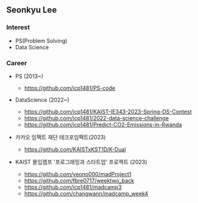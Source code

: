 ## Seonkyu Lee

### Interest
  * PS(Problem Solving)
  * Data Science

### Career
   * PS (2013~)
     - <https://github.com/icp1481/PS-code>
   * DataScience (2022~)
     - <https://github.com/icp1481/KAIST-IE343-2023-Spring-DS-Contest>
     - <https://github.com/icp1481/2022-data-science-challenge>
     - <https://github.com/icp1481/Predict-CO2-Emissions-in-Rwanda>
   * 카카오 임팩트 재단 테크포임팩트(2023)
     - <https://github.com/KAISTxKST1D/K-Dual>

   * KAIST 몰입캠프 '프로그래밍과 스타트업' 프로젝트 (2023)
     - https://github.com/yeono000/madProject1
     - https://github.com/fbre0717/weektwo_back
     - https://github.com/icp1481/madcamp3
     - https://github.com/changwann/madcamp_week4

<!--
**icp1481/icp1481** is a ✨ _special_ ✨ repository because its `README.md` (this file) appears on your GitHub profile.

<div align=center>
	
  [![Hits](https://hits.seeyoufarm.com/api/count/incr/badge.svg?url=https%3A%2F%2Fgithub.com%2Fzzsza)](https://hits.seeyoufarm.com) 
	
  </div>

   [![Anurag's github stats](https://github-readme-stats.vercel.app/api?username=icp1481)](https://github.com/anuraghazra/github-readme-stats)
  
Here are some ideas to get you started:

- 🔭 I’m currently working on ...
- 🌱 I’m currently learning ...
- 👯 I’m looking to collaborate on ...
- 🤔 I’m looking for help with ...
- 💬 Ask me about ...
- 📫 How to reach me: ...
- 😄 Pronouns: ...
- ⚡ Fun fact: ...
-->
